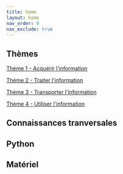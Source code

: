```yaml
---
title: home
layout: home
nav_order: 0
nav_exclude: true
---
```


## Thèmes

[Thème 1 - Acquérir l’information](themes/theme_1)

[Thème 2 - Traiter l’information](themes/theme_2)

[Thème 3 - Transporter l'information](themes/theme_3)

[Thème 4 - Utiliser l'information](themes/theme_4)


## Connaissances tranversales

## Python

## Matériel